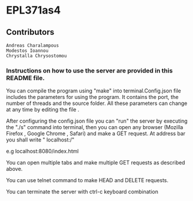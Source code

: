 # EPL371as4

## Contributors
```
Andreas Charalampous
Modestos Ioannou
Chrystalla Chrysostomou
```



### Instructions on how to use the server are provided in this README file.

You can compile the program using "make" into terminal.Config.json file includes the parameters
for using the program. It contains the port, the number of threads and the source folder.
All these parameters can change at any time by editing the file .

After configuring the config.json file you can "run" the server by executing the "./s" command 
into terminal, then you can open any browser (Mozilla Firefox , Google Chrome , Safari)
and make a GET request. At address bar you shall write " localhost:<port>/<file>"

e.g localhost:8080/index.html

You can open multiple tabs and make multiple GET requests as described above.

You can use telnet command to make HEAD and DELETE requests.

You can terminate the server with ctrl-c keyboard combination

